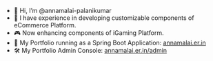 - 👋 Hi, I’m @annamalai-palanikumar
- 🛒 I have experience in developing customizable components of eCommerce Platform.
- 🎮 Now enhancing components of iGaming Platform.
- 💼 My Portfolio running as a Spring Boot Application: [annamalai.er.in](https://annamalai.er.in)
- 🛠 My Portfolio Admin Console: [annamalai.er.in/admin](https://annamalai.er.in/admin)
